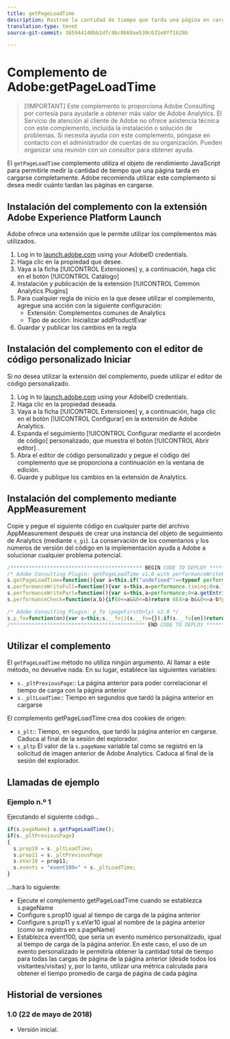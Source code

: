 ```yaml
---
title: getPageLoadTime
description: Rastree la cantidad de tiempo que tarda una página en cargarse.
translation-type: tm+mt
source-git-commit: 365944140bb1dfc9bc8669ae530c631e8ff1629b

---
```



# Complemento de Adobe:getPageLoadTime

> [!IMPORTANT] Este complemento lo proporciona Adobe Consulting por cortesía para ayudarle a obtener más valor de Adobe Analytics. El Servicio de atención al cliente de Adobe no ofrece asistencia técnica con este complemento, incluida la instalación o solución de problemas. Si necesita ayuda con este complemento, póngase en contacto con el administrador de cuentas de su organización. Pueden organizar una reunión con un consultor para obtener ayuda.

El `getPageLoadTime` complemento utiliza el objeto de rendimiento JavaScript para permitirle medir la cantidad de tiempo que una página tarda en cargarse completamente. Adobe recomienda utilizar este complemento si desea medir cuánto tardan las páginas en cargarse.

## Instalación del complemento con la extensión Adobe Experience Platform Launch

Adobe ofrece una extensión que le permite utilizar los complementos más utilizados.

1. Log in to [launch.adobe.com](https://launch.adobe.com) using your AdobeID credentials.
1. Haga clic en la propiedad que desee.
1. Vaya a la ficha [!UICONTROL Extensiones] y, a continuación, haga clic en el botón [!UICONTROL Catálogo]
1. Instalación y publicación de la extensión [!UICONTROL Common Analytics Plugins]
1. Para cualquier regla de inicio en la que desee utilizar el complemento, agregue una acción con la siguiente configuración:
   * Extensión: Complementos comunes de Analytics
   * Tipo de acción: Inicializar addProductEvar
1. Guardar y publicar los cambios en la regla

## Instalación del complemento con el editor de código personalizado Iniciar

Si no desea utilizar la extensión del complemento, puede utilizar el editor de código personalizado.

1. Log in to [launch.adobe.com](https://launch.adobe.com) using your AdobeID credentials.
1. Haga clic en la propiedad deseada.
1. Vaya a la ficha [!UICONTROL Extensiones] y, a continuación, haga clic en el botón [!UICONTROL Configurar] en la extensión de Adobe Analytics.
1. Expanda el seguimiento [!UICONTROL Configurar mediante el acordeón de código] personalizado, que muestra el botón [!UICONTROL Abrir editor] .
1. Abra el editor de código personalizado y pegue el código del complemento que se proporciona a continuación en la ventana de edición.
1. Guarde y publique los cambios en la extensión de Analytics.

## Instalación del complemento mediante AppMeasurement

Copie y pegue el siguiente código en cualquier parte del archivo AppMeasurement después de crear una instancia del objeto de seguimiento de Analytics (mediante `s_gi`). La conservación de los comentarios y los números de versión del código en la implementación ayuda a Adobe a solucionar cualquier problema potencial.

```js
/******************************************* BEGIN CODE TO DEPLOY *******************************************/
/* Adobe Consulting Plugin: getPageLoadTime v1.0 with performanceWriteFull, performanceWritePart, performanceCheck, and performanceRead helper functions (Requires p_fo plug-in) */
s.getPageLoadTime=function(){var a=this;if("undefined"!==typeof performance&&a.p_fo("performance")){var b=performance; b.clearResourceTimings();""!==a.c_r("s_plt")&&(0<b.timing.loadEventEnd&&clearInterval(a.pi),a._pltLoadTime=a.c_r("s_plt"),a._pltPreviousPage=a.c_r("s_pltp"),a.c_w("s_plt",""),a.c_w("s_pltp",""));0===b.timing.loadEventEnd?a.pi=setInterval(function(){a.performanceWriteFull()},250):0<b.timing.loadEventEnd&&(a.ptc?a.ptc===b.timing.loadEventEnd&&1===b.getEntries().length&&(a.pwp=setInterval(function(){a.performanceWritePart()},500)):a.performanceWriteFull())}};
s.performanceWriteFull=function(){var s=this,a=performance.timing;0<a.loadEventEnd&&(clearInterval(s.pi),""===s.c_r("s_plt")&& (s.c_w("s_plt",s.performanceCheck(a.loadEventEnd,a.navigationStart)),s.c_w("s_pltp",s.pageName)));s.ptc=a.loadEventEnd};
s.performanceWritePart=function(){var s=this,a=performance;0<a.getEntries().length&&(s.ppfe===a.getEntries().length? clearInterval(s.pwp):s.ppfe=a.getEntries().length);""===s.c_r("s_plt")&&(s.c_w("s_plt",((a.getEntries()[a.getEntries().length-1].responseEnd-a.getEntries()[0].startTime)/1E3).toFixed(2)),s.c_w("s_pltp",s.pageName))};
s.performanceCheck=function(a,b){if(0<=a&&0<=b)return 6E4>a-b&&0<=a-b?parseFloat((a-b)/1E3).toFixed(2):60};

/* Adobe Consulting Plugin: p_fo (pageFirstOnly) v2.0 */
s.p_fo=function(on){var s=this;s.__fo||(s.__fo={});if(s.__fo[on])return!1;s.__fo[on]={};return!0};
/******************************************** END CODE TO DEPLOY ********************************************/
```

## Utilizar el complemento

El `getPageLoadTime` método no utiliza ningún argumento. Al llamar a este método, no devuelve nada. En su lugar, establece las siguientes variables:

* `s._pltPreviousPage`:: La página anterior para poder correlacionar el tiempo de carga con la página anterior
* `s._pltLoadTime`:: Tiempo en segundos que tardó la página anterior en cargarse

El complemento getPageLoadTime crea dos cookies de origen:

* `s_plt`:: Tiempo, en segundos, que tardó la página anterior en cargarse. Caduca al final de la sesión del explorador.
* `s_pltp` El valor de la `s.pageName` variable tal como se registró en la solicitud de imagen anterior de Adobe Analytics. Caduca al final de la sesión del explorador.

## Llamadas de ejemplo

### Ejemplo n.º 1

Ejecutando el siguiente código...

```js
if(s.pageName) s.getPageLoadTime();
if(s._pltPreviousPage)
{
  s.prop10 = s._pltLoadTime;
  s.prop11 = s._pltPreviousPage
  s.eVar10 = prop11;
  s.events = "event100=" + s._pltLoadTime;
}
```

...hará lo siguiente:

* Ejecute el complemento getPageLoadTime cuando se establezca s.pageName
* Configure s.prop10 igual al tiempo de carga de la página anterior
* Configure s.prop11 y s.eVar10 igual al nombre de la página anterior (como se registra en s.pageName)
* Establezca event100, que sería un evento numérico personalizado, igual al tiempo de carga de la página anterior.   En este caso, el uso de un evento personalizado le permitiría obtener la cantidad total de tiempo para todas las cargas de página de la página anterior (desde todos los visitantes/visitas) y, por lo tanto, utilizar una métrica calculada para obtener el tiempo promedio de carga de página de cada página

## Historial de versiones

### 1.0 (22 de mayo de 2018)

* Versión inicial.
